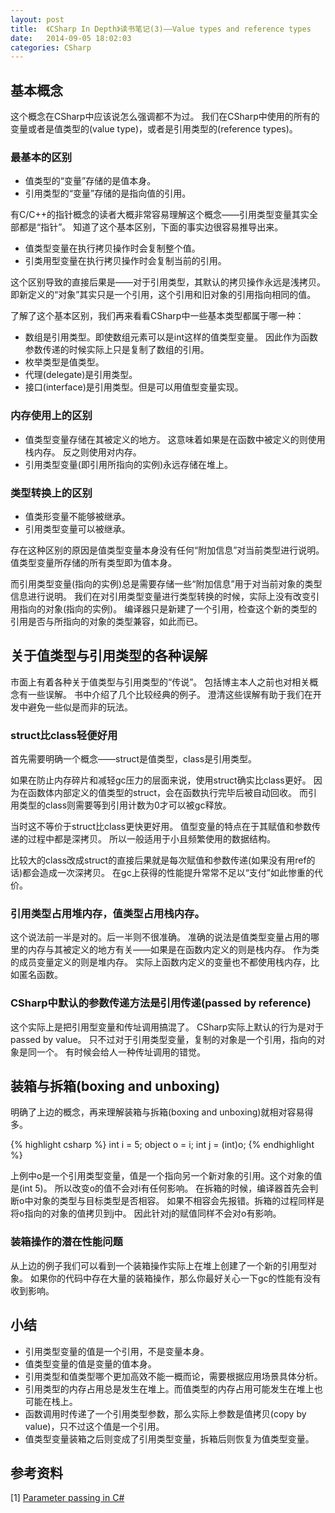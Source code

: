 ```yaml
---
layout: post
title:  《CSharp In Depth》读书笔记(3)——Value types and reference types
date:   2014-09-05 18:02:03
categories: CSharp
---
```


## 基本概念 

这个概念在CSharp中应该说怎么强调都不为过。
我们在CSharp中使用的所有的变量或者是值类型的(value type)，或者是引用类型的(reference types)。

### 最基本的区别

* 值类型的“变量”存储的是值本身。
* 引用类型的“变量”存储的是指向值的引用。

有C/C++的指针概念的读者大概非常容易理解这个概念——引用类型变量其实全部都是“指针”。
知道了这个基本区别，下面的事实边很容易推导出来。

* 值类型变量在执行拷贝操作时会复制整个值。
* 引类用型变量在执行拷贝操作时会复制当前的引用。

这个区别导致的直接后果是——对于引用类型，其默认的拷贝操作永远是浅拷贝。
即新定义的“对象”其实只是一个引用，这个引用和旧对象的引用指向相同的值。

了解了这个基本区别，我们再来看看CSharp中一些基本类型都属于哪一种：

* 数组是引用类型。即使数组元素可以是int这样的值类型变量。
因此作为函数参数传递的时候实际上只是复制了数组的引用。
* 枚举类型是值类型。
* 代理(delegate)是引用类型。
* 接口(interface)是引用类型。但是可以用值型变量实现。

### 内存使用上的区别

* 值类型变量存储在其被定义的地方。
这意味着如果是在函数中被定义的则使用栈内存。
反之则使用对内存。
* 引用类型变量(即引用所指向的实例)永远存储在堆上。

### 类型转换上的区别

* 值类形变量不能够被继承。
* 引用类型变量可以被继承。

存在这种区别的原因是值类型变量本身没有任何“附加信息”对当前类型进行说明。
值类型变量所存储的所有类型即为值本身。

而引用类型变量(指向的实例)总是需要存储一些“附加信息”用于对当前对象的类型信息进行说明。
我们在对引用类型变量进行类型转换的时候，实际上没有改变引用指向的对象(指向的实例)。
编译器只是新建了一个引用，检查这个新的类型的引用是否与所指向的对象的类型兼容，如此而已。


## 关于值类型与引用类型的各种误解

市面上有着各种关于值类型与引用类型的“传说”。
包括博主本人之前也对相关概念有一些误解。
书中介绍了几个比较经典的例子。
澄清这些误解有助于我们在开发中避免一些似是而非的玩法。


### struct比class轻便好用

首先需要明确一个概念——struct是值类型，class是引用类型。

如果在防止内存碎片和减轻gc压力的层面来说，使用struct确实比class更好。
因为在函数体内部定义的值类型的struct，会在函数执行完毕后被自动回收。
而引用类型的class则需要等到引用计数为0才可以被gc释放。

当时这不等价于struct比class更快更好用。
值型变量的特点在于其赋值和参数传递的过程中都是深拷贝。
所以一般适用于小且频繁使用的数据结构。

比较大的class改成struct的直接后果就是每次赋值和参数传递(如果没有用ref的话)都会造成一次深拷贝。
在gc上获得的性能提升常常不足以“支付”如此惨重的代价。


### 引用类型占用堆内存，值类型占用栈内存。

这个说法前一半是对的。后一半则不很准确。
准确的说法是值类型变量占用的哪里的内存与其被定义的地方有关——如果是在函数内定义的则是栈内存。
作为类的成员变量定义的则是堆内存。
实际上函数内定义的变量也不都使用栈内存，比如匿名函数。


### CSharp中默认的参数传递方法是引用传递(passed by reference)

这个实际上是把引用型变量和传址调用搞混了。
CSharp实际上默认的行为是对于passed by value。
只不过对于引用类型变量，复制的对象是一个引用，指向的对象是同一个。
有时候会给人一种传址调用的错觉。


## 装箱与拆箱(boxing and unboxing)

明确了上边的概念，再来理解装箱与拆箱(boxing and unboxing)就相对容易得多。

{% highlight csharp %}
int i = 5;
object o = i;
int j = (int)o;
{% endhighlight %}

上例中o是一个引用类型变量，值是一个指向另一个新对象的引用。这个对象的值是(int 5)。
所以改变o的值不会对i有任何影响。
在拆箱的时候，编译器首先会判断o中对象的类型与目标类型是否相容。
如果不相容会先报错。拆箱的过程同样是将o指向的对象的值拷贝到j中。
因此针对j的赋值同样不会对o有影响。


### 装箱操作的潜在性能问题

从上边的例子我们可以看到一个装箱操作实际上在堆上创建了一个新的引用型对象。
如果你的代码中存在大量的装箱操作，那么你最好关心一下gc的性能有没有收到影响。


## 小结

* 引用类型变量的值是一个引用，不是变量本身。
* 值类型变量的值是变量的值本身。
* 引用类型和值类型哪个更加高效不能一概而论，需要根据应用场景具体分析。
* 引用类型的内存占用总是发生在堆上。而值类型的内存占用可能发生在堆上也可能在栈上。
* 函数调用时传递了一个引用类型参数，那么实际上参数是值拷贝(copy by value)，只不过这个值是一个引用。
* 值类型变量装箱之后则变成了引用类型变量，拆箱后则恢复为值类型变量。


## 参考资料

[1] [Parameter passing in C#](http://yoda.arachsys.com/csharp/parameters.html)


